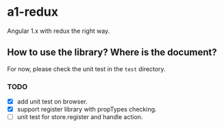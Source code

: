 # a1-redux
Angular 1.x with redux the right way.

## How to use the library? Where is the document?

For now, please check the unit test in the `test` directory.

### TODO

* [x] add unit test on browser.
* [x] support register library with propTypes checking.
* [ ] unit test for store.register and handle action.
